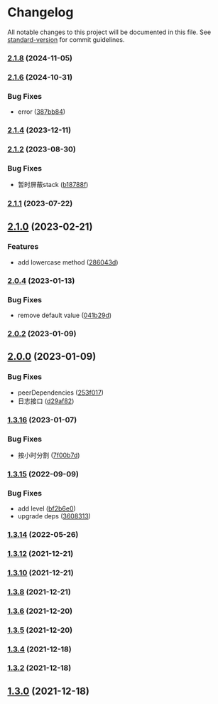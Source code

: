 # Changelog

All notable changes to this project will be documented in this file. See [standard-version](https://github.com/conventional-changelog/standard-version) for commit guidelines.

### [2.1.8](https://github.com/thinkkoa/koatty_logger/compare/v2.1.6...v2.1.8) (2024-11-05)

### [2.1.6](https://github.com/thinkkoa/koatty_logger/compare/v2.1.4...v2.1.6) (2024-10-31)


### Bug Fixes

* error ([387bb84](https://github.com/thinkkoa/koatty_logger/commit/387bb84653d085a3dfdbd728fc232a56e9f0a395))

### [2.1.4](https://github.com/thinkkoa/koatty_logger/compare/v2.1.2...v2.1.4) (2023-12-11)

### [2.1.2](https://github.com/thinkkoa/koatty_logger/compare/v2.1.1...v2.1.2) (2023-08-30)


### Bug Fixes

* 暂时屏蔽stack ([b18788f](https://github.com/thinkkoa/koatty_logger/commit/b18788f5fdbbf5019dee372c104b2c4b858862f2))

### [2.1.1](https://github.com/thinkkoa/koatty_logger/compare/v2.1.0...v2.1.1) (2023-07-22)

## [2.1.0](https://github.com/thinkkoa/koatty_logger/compare/v2.0.4...v2.1.0) (2023-02-21)


### Features

* add lowercase method ([286043d](https://github.com/thinkkoa/koatty_logger/commit/286043d340d694383f19b7bb5770fd44e3046c67))

### [2.0.4](https://github.com/thinkkoa/koatty_logger/compare/v2.0.2...v2.0.4) (2023-01-13)


### Bug Fixes

* remove default value ([041b29d](https://github.com/thinkkoa/koatty_logger/commit/041b29d1aabd219e4f01a84eca942dc734545f70))

### [2.0.2](https://github.com/thinkkoa/koatty_logger/compare/v2.0.0...v2.0.2) (2023-01-09)

## [2.0.0](https://github.com/thinkkoa/koatty_logger/compare/v1.3.16...v2.0.0) (2023-01-09)


### Bug Fixes

* peerDependencies ([253f017](https://github.com/thinkkoa/koatty_logger/commit/253f0172cd2116a56174175f3a50209fdd905c65))
* 日志接口 ([d29af82](https://github.com/thinkkoa/koatty_logger/commit/d29af8297b49a81cf6b38f4ad9f036d4a8b0d7f7))

### [1.3.16](https://github.com/thinkkoa/koatty_logger/compare/v1.3.15...v1.3.16) (2023-01-07)


### Bug Fixes

* 按小时分割 ([7f00b7d](https://github.com/thinkkoa/koatty_logger/commit/7f00b7d0f56bd0321dbe2a400971827492e67223))

### [1.3.15](https://github.com/thinkkoa/koatty_logger/compare/v1.3.14...v1.3.15) (2022-09-09)


### Bug Fixes

* add level ([bf2b6e0](https://github.com/thinkkoa/koatty_logger/commit/bf2b6e00f33b1ebc65d373d9da045bafdb2339cb))
* upgrade deps ([3608313](https://github.com/thinkkoa/koatty_logger/commit/3608313a6f3d5cbdb3b00da8a8b84ef3443a45f4))

### [1.3.14](https://github.com/thinkkoa/koatty_logger/compare/v1.3.12...v1.3.14) (2022-05-26)

### [1.3.12](https://github.com/thinkkoa/koatty_logger/compare/v1.3.10...v1.3.12) (2021-12-21)

### [1.3.10](https://github.com/thinkkoa/koatty_logger/compare/v1.3.8...v1.3.10) (2021-12-21)

### [1.3.8](https://github.com/thinkkoa/koatty_logger/compare/v1.3.6...v1.3.8) (2021-12-21)

### [1.3.6](https://github.com/thinkkoa/koatty_logger/compare/v1.3.5...v1.3.6) (2021-12-20)

### [1.3.5](https://github.com/thinkkoa/koatty_logger/compare/v1.3.4...v1.3.5) (2021-12-20)

### [1.3.4](https://github.com/thinkkoa/koatty_logger/compare/v1.3.2...v1.3.4) (2021-12-18)

### [1.3.2](https://github.com/thinkkoa/koatty_logger/compare/v1.3.0...v1.3.2) (2021-12-18)

## [1.3.0](https://github.com/thinkkoa/koatty_logger/compare/v1.2.12...v1.3.0) (2021-12-18)
